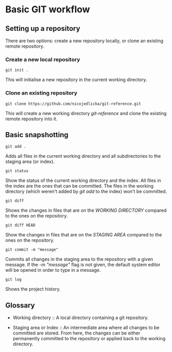 # Basic GIT workflow

## Setting up a repository

There are two options: create a new repository locally, or clone an
existing remote repository.

### Create a new local repository

```
git init .
```
This will initialise a new repository in the current working directory.

### Clone an existing repository

```
git clone https://github.com/nicojedlicka/git-reference.git 
```
This will create a new working directory *git-reference* and clone the
existing remote repository into it.

## Basic snapshotting

```
git add .
```
Adds all files in the current working directory and all subdirectories
to the staging area (or index).

```
git status
```
Show the status of the current working directory and the index. All
files in the index are the ones that can be committed. The files in
the working directory (which weren't added by *git add* to the index)
won't be committed.

```
git diff
```
Shows the changes in files that are on the *WORKING DIRECTORY*
compared to the ones on the repository.

```
git diff HEAD
```
Show the changes in files that are on the *STAGING AREA* compared to
the ones on the repository.

```
git commit -m "message"
```
Commits all changes in the staging area to the repository with a given
message. If the *-m "message"* flag is not given, the default system
editor will be opened in order to type in a message.

```
git log
```
Shows the project history.


## Glossary
* Working directory :: A local directory containing a git
  repository.

* Staging area or Index :: An intermediate area where all changes to
  be committed are stored. From here, the changes can be either
  permanently committed to the repository or applied back to the
  working directory.
